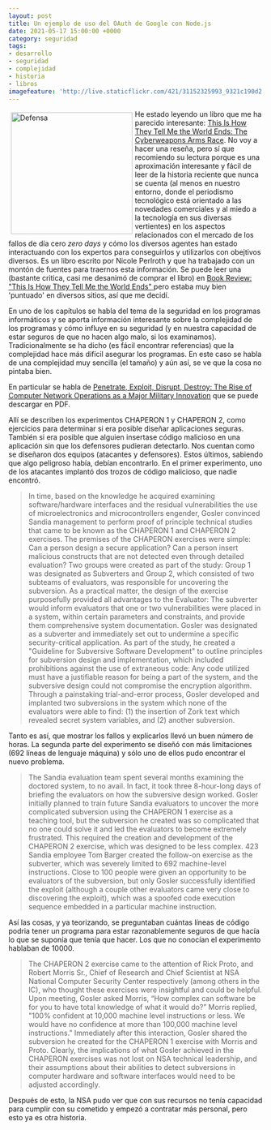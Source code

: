 ```yaml
---
layout: post
title: Un ejemplo de uso del OAuth de Google con Node.js
date: 2021-05-17 15:00:00 +0000
category: seguridad
tags:
- desarrollo
- seguridad
- complejidad 
- historia
- libros
imagefeature: 'http://live.staticflickr.com/421/31152325993_9321c190d2.jpg'
---
```

<a href="https://www.flickr.com/photos/fernand0/31152325993/" title="Defensa "><img src="http://live.staticflickr.com/421/31152325993_9321c190d2.jpg" alt="Defensa " width="240" style="float:left; margin:5px"></a>
He estado leyendo un libro que me ha parecido interesante: [This Is How They Tell Me the World Ends: The Cyberweapons Arms Race](https://fotografiasenmovimiento.wordpress.com/2021/03/19/libro-recibido-this-is-how-they-tell-me-the-world-ends-the-cyberweapons-arms-race/).
No voy a hacer una reseña, pero sí que recomiendo su lectura porque es una aproximación interesante y fácil de leer de la historia reciente que nunca se cuenta (al menos en nuestro entorno, donde el periodismo tecnológico está orientado a las novedades comerciales y al miedo a la tecnología en sus diversas vertientes) en los aspectos relacionados con el mercado de los fallos de día cero *zero days* y cómo los diversos agentes han estado interactuando con los expertos para conseguirlos y utilizarlos con obejtivos diversos.
Es un libro escrito por Nicole Perlroth y que ha trabajado con un montón de fuentes para traernos esta información.
Se puede leer una (bastante critica, casi me desanimó de comprar el libro) en [ Book Review: "This Is How They Tell Me the World Ends" ](https://addxorrol.blogspot.com/2021/02/book-review-this-is-how-they-tell-me.html) pero estaba muy bien 'puntuado' en diversos sitios, así que me decidí.

En uno de los capítulos se habla del tema de la seguridad en los programas informáticos y se aporta información interesante sobre la complejidad de los programas y cómo influye en su seguridad (y en nuestra capacidad de estar seguros de que no hacen algo malo, si los examinamos). 
Tradicionalmente se ha dicho (es fácil encontrar referencias) que la complejidad hace más difícil asegurar los programas.
En este caso se habla de una complejidad muy sencilla (el tamaño) y aún así, se ve que la cosa no pintaba bien.

En particular se habla de [Penetrate, Exploit, Disrupt, Destroy: The Rise of Computer Network Operations as a Major Military Innovation](http://mars.gmu.edu/handle/1920/10613) que se puede descargar en PDF. 

Allí se describen los experimentos CHAPERON 1 y CHAPERON 2, como ejercicios para determinar si era posible diseñar aplicaciones seguras. También si era posible que alguien insertase código malicioso en una aplicación sin que los defensores pudieran detectarlo. 
Nos cuentan como se diseñaron dos equipos (atacantes y defensores). Estos últimos, sabiendo que algo peligroso había, debían encontrarlo. En el primer experimento, uno de los atacantes implantó dos trozos de código malicioso, que nadie encontró.

> In time, based on the knowledge he acquired examining software/hardware interfaces and the residual vulnerabilities the use of microelectronics and microcontrollers engender, Gosler convinced Sandia management to perform proof of principle technical studies that came to be known as the CHAPERON 1 and CHAPERON 2 exercises. The premises of the CHAPERON exercises were simple: Can a person design a secure application? Can a person insert malicious constructs that are not detected even through detailed evaluation? Two groups were created as part of the study: Group 1 was designated as Subverters and Group 2, which consisted of two subteams of evaluators, was responsible for uncovering the subversion. As a practical matter, the design of the exercise purposefully provided all advantages to the Evaluator: The subverter would inform evaluators that one or two vulnerabilities were placed in a system, within certain parameters and constraints, and provide them comprehensive system documentation. Gosler was designated as a subverter and immediately set out to undermine a specific security-critical application. As part of the study, he created a "Guideline for Subversive Software Development" to outline principles for subversion design and implementation, which included prohibitions against the use of extraneous code: Any code utilized must have a justifiable reason for being a part of the system, and the subversive design could not compromise the encryption algorithm. Through a painstaking trial-and-error process, Gosler developed and implanted two subversions in the system which none of the evaluators were able to find: (1) the insertion of Zork text which revealed secret system variables, and (2) another subversion. 

Tanto es así, que mostrar los fallos y explicarlos llevó un buen número de horas.
La segunda parte del experimento se diseñó con más limitaciones (692 líneas de lenguaje máquina) y sólo uno de ellos pudo encontrar el nuevo problema.

> The Sandia evaluation team spent several months examining the doctored system, to no avail. In fact, it took three 8-hour-long days of briefing the evaluators on how the subversive design worked. Gosler initially planned to train future Sandia evaluators to uncover the more complicated subversion using the CHAPERON 1 exercise as a teaching tool, but the subversion he created was so complicated that no one could solve it and led the evaluators to become extremely frustrated. This required the creation and development of the CHAPERON 2 exercise, which was designed to be less complex. 423 Sandia employee Tom Barger created the follow-on exercise as the subverter, which was severely limited to 692 machine-level instructions. Close to 100 people were given an opportunity to be evaluators of the subversion, but only Gosler successfully identified the exploit (although a couple other evaluators came very close to discovering the exploit), which was a spoofed code execution sequence embedded in a particular machine instruction.

Así las cosas, y ya teorizando, se preguntaban cuántas líneas de código podria tener un programa para estar razonablemente seguros de que hacía lo que se suponía que tenía que hacer. Los que no conocían el experimento hablaban de 10000.

> The CHAPERON 2 exercise came to the attention of Rick Proto, and Robert Morris Sr., Chief of Research and Chief Scientist at NSA National Computer Security Center respectively (among others in the IC), who thought these exercises were insightful and could be helpful. Upon meeting, Gosler asked Morris, “How complex can software be for you to have total knowledge of what it would do?” Morris replied, "100% confident at 10,000 machine level instructions or less. We would have no confidence at more than 100,000 machine level instructions."  Immediately after this interaction, Gosler shared the subversion he created for the CHAPERON 1 exercise with Morris and Proto. Clearly, the implications of what Gosler achieved in the CHAPERON exercises was not lost on NSA technical leadership, and their assumptions about their abilities to detect subversions in computer hardware and software interfaces would need to be adjusted accordingly.

Después de esto, la NSA pudo ver que con sus recursos no tenía capacidad para cumplir con su cometido y empezó a contratar más personal, pero esto ya es otra historia.
